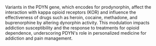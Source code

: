 Variants in the PDYN gene, which encodes for prodynorphin, affect the interaction with kappa opioid receptors (KOR) and influence the effectiveness of drugs such as heroin, cocaine, methadone, and buprenorphine by altering dynorphin activity. This modulation impacts addiction susceptibility and the response to treatments for opioid dependence, underscoring PDYN's role in personalized medicine for addiction and pain management.